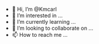 - 👋 Hi, I’m @Kmcarl
- 👀 I’m interested in ...
- 🌱 I’m currently learning ...
- 💞️ I’m looking to collaborate on ...
- 📫 How to reach me ...

<!---
Kmcarl/Kmcarl is a ✨ special ✨ repository because its `README.md` (this file) appears on your GitHub profile.
You can click the Preview link to take a look at your changes.
--->
